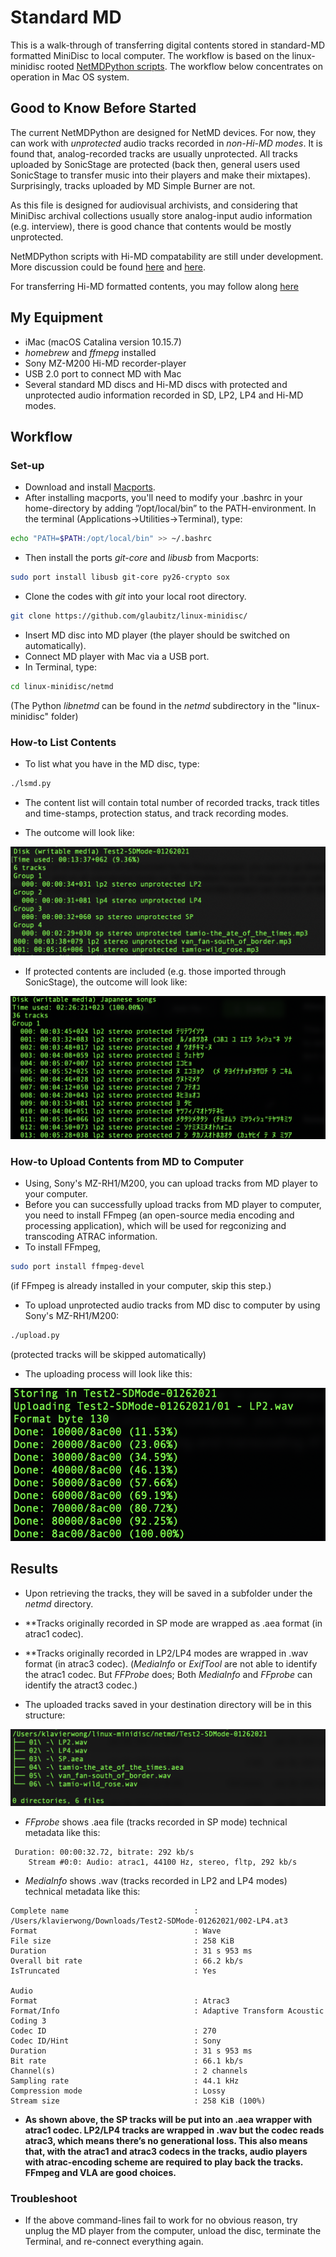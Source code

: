 # Standard MD #

This is a walk-through of transferring digital contents stored in standard-MD formatted MiniDisc to local computer. The workflow is based on the linux-minidisc rooted [NetMDPython scripts](https://wiki.physik.fu-berlin.de/linux-minidisc/doku.php?id=netmdpython). The workflow below concentrates on operation in Mac OS system.

## Good to Know Before Started ##
The current NetMDPython are designed for NetMD devices. For now, they can work with *unprotected* audio tracks recorded in *non-Hi-MD modes*. It is found that, analog-recorded tracks are usually unprotected. All tracks uploaded by SonicStage are protected (back then, general users used SonicStage to transfer music into their players and make their mixtapes). Surprisingly, tracks uploaded by MD Simple Burner are not. 

As this file is designed for audiovisual archivists, and considering that MiniDisc archival collections usually store analog-input audio information (e.g. interview), there is good chance that contents would be mostly unprotected.

NetMDPython scripts with Hi-MD compatability are still under development. More discussion could be found [here](https://github.com/gavinbenda/platinum-md/issues/40) and [here](https://github.com/gavinbenda/platinum-md/issues/11).

For transferring Hi-MD formatted contents, you may follow along [here](Hi-MD.md)

## My Equipment ##
* iMac (macOS Catalina version 10.15.7) 
* *homebrew* and *ffmepg* installed
* Sony MZ-M200 Hi-MD recorder-player
* USB 2.0 port to connect MD with Mac
* Several standard MD discs and Hi-MD discs with protected and unprotected audio information recorded in SD, LP2, LP4 and Hi-MD modes.


## Workflow ##

### Set-up ###
* Download and install [Macports](http://www.macports.org).
* After installing macports, you'll need to modify your .bashrc in your home-directory by adding ”/opt/local/bin” to the PATH-environment. In the terminal (Applications→Utilities→Terminal), type: 
```bash
echo "PATH=$PATH:/opt/local/bin" >> ~/.bashrc
```
* Then install the ports *git-core* and *libusb* from Macports:
```bash
sudo port install libusb git-core py26-crypto sox
```
* Clone the codes with *git* into your local root directory. 
``` bash
git clone https://github.com/glaubitz/linux-minidisc/
```
* Insert MD disc into MD player (the player should be switched on automatically).
* Connect MD player with Mac via a USB port.
* In Terminal, type:
``` bash
cd linux-minidisc/netmd
```
(The Python *libnetmd* can be found in the *netmd* subdirectory in the "linux-minidisc" folder)

### How-to List Contents ###
* To list what you have in the MD disc, type:
``` bash
./lsmd.py
```
* The content list will contain total number of recorded tracks, track titles and time-stamps, protection status, and track recording modes.

* The outcome will look like:

![list contents](unprotected-list.png)

* If protected contents are included (e.g. those imported through SonicStage), the outcome will look like:

![list contents protected](protected.png)


### How-to Upload Contents from MD to Computer ###
* Using, Sony's MZ-RH1/M200, you can upload tracks from MD player to your computer.
* Before you can successfully upload tracks from MD player to computer, you need to install FFmpeg (an open-source media encoding and processing application), which will be used for regconizing and transcoding ATRAC information.
* To install FFmpeg, 
``` bash
sudo port install ffmpeg-devel
```
(if FFmpeg is already installed in your computer, skip this step.)

* To upload unprotected audio tracks from MD disc to computer by using Sony's MZ-RH1/M200:
``` bash
./upload.py
```
(protected tracks will be skipped automatically)

* The uploading process will look like this:

![upload](upload-netmd.png)



## Results ##

* Upon retrieving the tracks, they will be saved in a subfolder under the *netmd* directory. 

* **Tracks originally recorded in SP mode are wrapped as .aea format (in atrac1 codec). 

* **Tracks originally recorded in LP2/LP4 modes are wrapped in .wav format (in atrac3 codec). 
(*MediaInfo* or *ExifTool* are not able to identify the atrac1 codec. But *FFProbe* does; Both *MediaInfo* and *FFprobe* can identify the atract3 codec.)

* The uploaded tracks saved in your destination directory will be in this structure:

![after_upload](after_upload.png)


* *FFprobe* shows .aea file (tracks recorded in SP mode) technical metadata like this:
```
 Duration: 00:00:32.72, bitrate: 292 kb/s
    Stream #0:0: Audio: atrac1, 44100 Hz, stereo, fltp, 292 kb/s
 ```

* *MediaInfo* shows .wav (tracks recorded in LP2 and LP4 modes) technical metadata like this:
```
Complete name                            : /Users/klavierwong/Downloads/Test2-SDMode-01262021/002-LP4.at3
Format                                   : Wave
File size                                : 258 KiB
Duration                                 : 31 s 953 ms
Overall bit rate                         : 66.2 kb/s
IsTruncated                              : Yes

Audio
Format                                   : Atrac3
Format/Info                              : Adaptive Transform Acoustic Coding 3
Codec ID                                 : 270
Codec ID/Hint                            : Sony
Duration                                 : 31 s 953 ms
Bit rate                                 : 66.1 kb/s
Channel(s)                               : 2 channels
Sampling rate                            : 44.1 kHz
Compression mode                         : Lossy
Stream size                              : 258 KiB (100%)
```


* **As shown above, the SP tracks will be put into an .aea wrapper with atrac1 codec. LP2/LP4 tracks are wrapped in .wav but the codec reads atrac3, which means there’s no generational loss. This also means that, with the atrac1 and atrac3 codecs in the tracks, audio players with atrac-encoding scheme are required to play back the tracks. FFmpeg and VLA are good choices.**


### Troubleshoot ###

* If the above command-lines fail to work for no obvious reason, try unplug the MD player from the computer, unload the disc, terminate the Terminal, and re-connect everything again.
